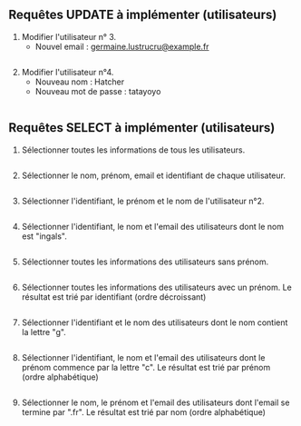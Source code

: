 ## Requêtes UPDATE à implémenter (utilisateurs) 

1. Modifier l'utilisateur n° 3. 
    - Nouvel email : germaine.lustrucru@example.fr 

```sql

```

2. Modifier l'utilisateur n°4.
    - Nouveau nom : Hatcher
    - Nouveau mot de passe : tatayoyo

```sql

```



## Requêtes SELECT à implémenter (utilisateurs)

1. Sélectionner toutes les informations de tous les utilisateurs.

```sql

```

2. Sélectionner le nom, prénom, email et identifiant de chaque utilisateur.

```sql

```

3. Sélectionner l'identifiant, le prénom et le nom de l'utilisateur n°2.

```sql

```

4. Sélectionner l'identifiant, le nom et l'email des utilisateurs dont le nom est "ingals".

```sql

```

5. Sélectionner toutes les informations des utilisateurs sans prénom.

```sql

```

6. Sélectionner toutes les informations des utilisateurs avec un prénom. Le résultat est trié par identifiant (ordre décroissant)

```sql

```

7. Sélectionner l'identifiant et le nom des utilisateurs dont le nom contient la lettre "g".

```sql

```

8. Sélectionner l'identifiant, le nom et l'email des utilisateurs dont le prénom commence par la lettre "c". Le résultat est trié par prénom (ordre alphabétique)

```sql

```

9. Sélectionner le nom, le prénom et l'email des utilisateurs dont l'email se termine par ".fr". Le résultat est trié par nom (ordre alphabétique)

```sql

```

